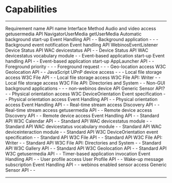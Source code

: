 Capabilities
============

  ------------------------------------ ------------------------------------------- ---------------------- --------------
  Requirement name                     API name                                    Interface              Method
  Audio and video access               getusermedia API                            NavigatorUserMedia     getUserMedia
  Automatic background start-up        Event Handling API                          -                      -
  Background application               -                                           -                      -
  Background event notification        Event handling API                          WebinosEventListener   
  Device Status API                    WAC devicestatus API                        -                      -
  Device Status API                    WAC devicestatus vocabulary module          -                      -
  Event-based application start-up     Event handling API                          -                      -
  Event-based application start-up     AppLauncher API                             -                      -
  Foreground priority                  -                                           -                      -
  Foreground request                   -                                           -                      -
  Geo-location access                  W3C Geolocation API                         -                      -
  JavaScript UPnP device access        -                                           -                      -
  Local file storage access            W3C File API                                -                      -
  Local file storage access            W3C File API: Writer                        -                      -
  Local file storage access            W3C File API: Directories and System        -                      -
  Non-GUI background applications      -                                           -                      -
  non-webinos device API               Generic Sensor API?                         -                      -
  Physical orientation access          W3C DeviceOrientation Event specification   -                      -
  Physical orientation access          Event Handling API                          -                      -
  Physical orientation access          Event Handling API                          -                      -
  Real-time stream access              Discovery API                               -                      -
  Real-time stream access              getusermedia API                            -                      -
  Remote device access                 Discovery API                               -                      -
  Remote device access                 Event Handling API                          -                      -
  Standard API                         W3C Calendar API                            -                      -
  Standard API                         WAC devicestatus module                     -                      -
  Standard API                         WAC devicestatus vocabulary module          -                      -
  Standard API                         WAC deviceinteraction module                -                      -
  Standard API                         W3C DeviceOrientation event specification   -                      -
  Standard API                         W3C File API                                -                      -
  Standard API                         W3C File API: Writer                        -                      -
  Standard API                         W3C File API: Directories and System        -                      -
  Standard API                         W3C Gallery API                             -                      -
  Standard API                         W3C Geolocation API                         -                      -
  Standard API                         W3C getusermedia API                        -                      -
  Timer-based application invocation   Event Handling API                          -                      -
  User profile access                  User Profile API                            -                      -
  Wake-up message subscription         Event Handling API                          -                      -
  webinos enabled sensor access        Generic Sensor API                          -                      -
  ------------------------------------ ------------------------------------------- ---------------------- --------------


